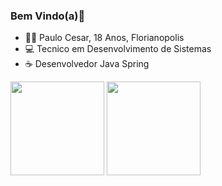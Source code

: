### Bem Vindo(a)👋

- 🙎‍♂️ Paulo Cesar, 18 Anos, Florianopolis
- 💻 Tecnico em Desenvolvimento de Sistemas
- ☕ Desenvolvedor Java Spring


<div align="left">
<img height="150em" src="https://github-readme-stats.vercel.app/api?username=ppaulocma&theme=gotham&show_icons=true"/>	
<img height="150em" src="https://github-readme-stats.vercel.app/api/top-langs/?username=ppaulocma&layout=compact&theme=gotham)](https://github.com/ppaulocma/github-readme-stats"/>
</div>


